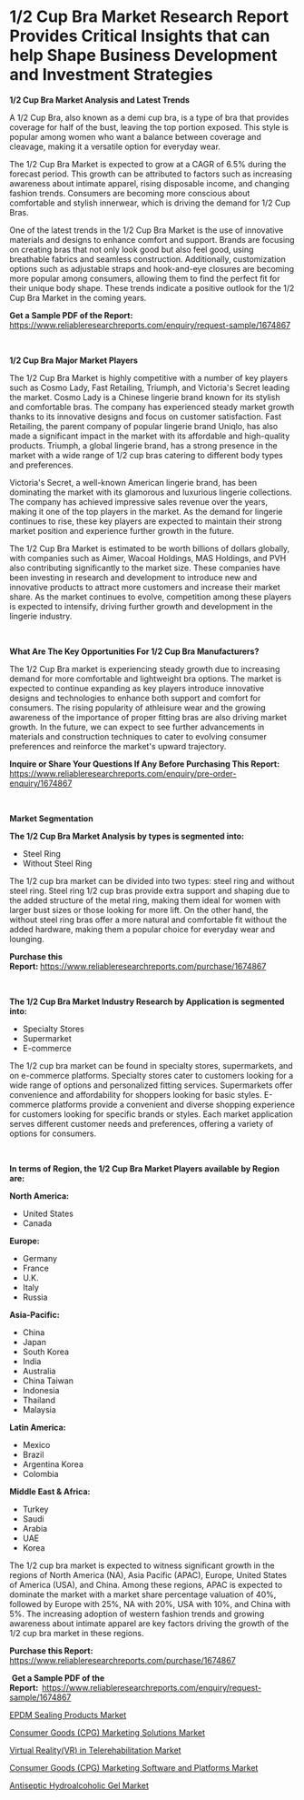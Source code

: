 <p><h1>1/2 Cup Bra Market Research Report Provides Critical Insights that can help Shape Business Development and Investment Strategies</h1></p><p><strong>1/2 Cup Bra Market Analysis and Latest Trends</strong></p>
<p><p>A 1/2 Cup Bra, also known as a demi cup bra, is a type of bra that provides coverage for half of the bust, leaving the top portion exposed. This style is popular among women who want a balance between coverage and cleavage, making it a versatile option for everyday wear.</p><p>The 1/2 Cup Bra Market is expected to grow at a CAGR of 6.5% during the forecast period. This growth can be attributed to factors such as increasing awareness about intimate apparel, rising disposable income, and changing fashion trends. Consumers are becoming more conscious about comfortable and stylish innerwear, which is driving the demand for 1/2 Cup Bras.</p><p>One of the latest trends in the 1/2 Cup Bra Market is the use of innovative materials and designs to enhance comfort and support. Brands are focusing on creating bras that not only look good but also feel good, using breathable fabrics and seamless construction. Additionally, customization options such as adjustable straps and hook-and-eye closures are becoming more popular among consumers, allowing them to find the perfect fit for their unique body shape. These trends indicate a positive outlook for the 1/2 Cup Bra Market in the coming years.</p></p>
<p><strong>Get a Sample PDF of the Report:&nbsp;</strong> <a href="https://www.reliableresearchreports.com/enquiry/request-sample/1674867">https://www.reliableresearchreports.com/enquiry/request-sample/1674867</a></p>
<p>&nbsp;</p>
<p><strong>1/2 Cup Bra Major Market Players</strong></p>
<p><p>The 1/2 Cup Bra Market is highly competitive with a number of key players such as Cosmo Lady, Fast Retailing, Triumph, and Victoria's Secret leading the market. Cosmo Lady is a Chinese lingerie brand known for its stylish and comfortable bras. The company has experienced steady market growth thanks to its innovative designs and focus on customer satisfaction. Fast Retailing, the parent company of popular lingerie brand Uniqlo, has also made a significant impact in the market with its affordable and high-quality products. Triumph, a global lingerie brand, has a strong presence in the market with a wide range of 1/2 cup bras catering to different body types and preferences. </p><p>Victoria's Secret, a well-known American lingerie brand, has been dominating the market with its glamorous and luxurious lingerie collections. The company has achieved impressive sales revenue over the years, making it one of the top players in the market. As the demand for lingerie continues to rise, these key players are expected to maintain their strong market position and experience further growth in the future. </p><p>The 1/2 Cup Bra Market is estimated to be worth billions of dollars globally, with companies such as Aimer, Wacoal Holdings, MAS Holdings, and PVH also contributing significantly to the market size. These companies have been investing in research and development to introduce new and innovative products to attract more customers and increase their market share. As the market continues to evolve, competition among these players is expected to intensify, driving further growth and development in the lingerie industry.</p></p>
<p>&nbsp;</p>
<p><strong>What Are The Key Opportunities For 1/2 Cup Bra Manufacturers?</strong></p>
<p><p>The 1/2 Cup Bra market is experiencing steady growth due to increasing demand for more comfortable and lightweight bra options. The market is expected to continue expanding as key players introduce innovative designs and technologies to enhance both support and comfort for consumers. The rising popularity of athleisure wear and the growing awareness of the importance of proper fitting bras are also driving market growth. In the future, we can expect to see further advancements in materials and construction techniques to cater to evolving consumer preferences and reinforce the market's upward trajectory.</p></p>
<p><strong>Inquire or Share Your Questions If Any Before Purchasing This Report:</strong> <a href="https://www.reliableresearchreports.com/enquiry/pre-order-enquiry/1674867">https://www.reliableresearchreports.com/enquiry/pre-order-enquiry/1674867</a></p>
<p>&nbsp;</p>
<p><strong>Market Segmentation</strong></p>
<p><strong>The 1/2 Cup Bra Market Analysis by types is segmented into:</strong></p>
<p><ul><li>Steel Ring</li><li>Without Steel Ring</li></ul></p>
<p><p>The 1/2 cup bra market can be divided into two types: steel ring and without steel ring. Steel ring 1/2 cup bras provide extra support and shaping due to the added structure of the metal ring, making them ideal for women with larger bust sizes or those looking for more lift. On the other hand, the without steel ring bras offer a more natural and comfortable fit without the added hardware, making them a popular choice for everyday wear and lounging.</p></p>
<p><strong>Purchase this Report:&nbsp;</strong><a href="https://www.reliableresearchreports.com/purchase/1674867">https://www.reliableresearchreports.com/purchase/1674867</a></p>
<p>&nbsp;</p>
<p><strong>The 1/2 Cup Bra Market Industry Research by Application is segmented into:</strong></p>
<p><ul><li>Specialty Stores</li><li>Supermarket</li><li>E-commerce</li></ul></p>
<p><p>The 1/2 cup bra market can be found in specialty stores, supermarkets, and on e-commerce platforms. Specialty stores cater to customers looking for a wide range of options and personalized fitting services. Supermarkets offer convenience and affordability for shoppers looking for basic styles. E-commerce platforms provide a convenient and diverse shopping experience for customers looking for specific brands or styles. Each market application serves different customer needs and preferences, offering a variety of options for consumers.</p></p>
<p>&nbsp;</p>
<p><strong>In terms of Region, the 1/2 Cup Bra Market Players available by Region are:</strong></p>
<p>
    <p> <strong> North America: </strong>
        <ul>
            <li>United States</li>
            <li>Canada</li>
        </ul>
        </p> 
    <p> <strong> Europe: </strong>
        <ul>
            <li>Germany</li>
            <li>France</li>
            <li>U.K.</li>
            <li>Italy</li>
            <li>Russia</li>
        </ul>
        </p> 
    <p> <strong> Asia-Pacific: </strong>
        <ul>
            <li>China</li>
            <li>Japan</li>
            <li>South Korea</li>
            <li>India</li>
            <li>Australia</li>
            <li>China Taiwan</li>
            <li>Indonesia</li>
            <li>Thailand</li>
            <li>Malaysia</li>
        </ul>
        </p> 
    <p> <strong> Latin America: </strong>
        <ul>
            <li>Mexico</li>
            <li>Brazil</li>
            <li>Argentina Korea</li>
            <li>Colombia</li>
        </ul>
        </p> 
    <p> <strong> Middle East & Africa: </strong>
        <ul>
            <li>Turkey</li>
            <li>Saudi</li>
            <li>Arabia</li>
            <li>UAE</li>
            <li>Korea</li>
        </ul>
    </p>
    </p>
<p><p>The 1/2 cup bra market is expected to witness significant growth in the regions of North America (NA), Asia Pacific (APAC), Europe, United States of America (USA), and China. Among these regions, APAC is expected to dominate the market with a market share percentage valuation of 40%, followed by Europe with 25%, NA with 20%, USA with 10%, and China with 5%. The increasing adoption of western fashion trends and growing awareness about intimate apparel are key factors driving the growth of the 1/2 cup bra market in these regions.</p></p>
<p><strong>Purchase this Report: </strong><a href="https://www.reliableresearchreports.com/purchase/1674867">https://www.reliableresearchreports.com/purchase/1674867</a></p>
<p>&nbsp;<strong>Get a Sample PDF of the Report:&nbsp;&nbsp;</strong><a href="https://www.reliableresearchreports.com/enquiry/request-sample/1674867">https://www.reliableresearchreports.com/enquiry/request-sample/1674867</a></p>
<p><strong></strong></p>
<p><p><a href="https://github.com/pjcfca/Market-Research-Report-List-1/blob/main/epdm-sealing-products-market.md">EPDM Sealing Products Market</a></p><p><a href="https://medium.com/@joycelucas56/consumer-goods-cpg-marketing-solutions-market-report-reveals-the-latest-trends-and-growth-b52f6f62ab29">Consumer Goods (CPG) Marketing Solutions Market</a></p><p><a href="https://medium.com/@susanwest38/virtual-reality-vr-in-telerehabilitation-market-insight-market-trends-growth-forecasted-from-2fd83b47ab23">Virtual Reality(VR) in Telerehabilitation Market</a></p><p><a href="https://medium.com/@joycelucas56/consumer-goods-cpg-marketing-software-and-platforms-market-comprehensive-assessment-by-type-1f35bf8c54ba">Consumer Goods (CPG) Marketing Software and Platforms Market</a></p><p><a href="https://github.com/johnbach50/Market-Research-Report-List-2/blob/main/antiseptic-hydroalcoholic-gel-market.md">Antiseptic Hydroalcoholic Gel Market</a></p></p>